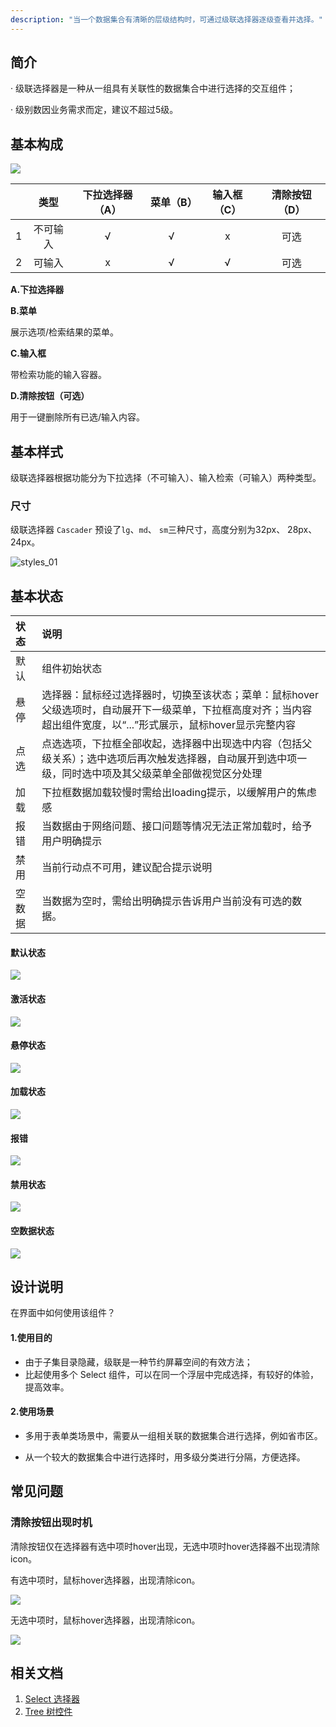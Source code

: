```yaml
---
description: "当一个数据集合有清晰的层级结构时，可通过级联选择器逐级查看并选择。"
---
```


## 简介

· 级联选择器是一种从一组具有关联性的数据集合中进行选择的交互组件；

· 级别数因业务需求而定，建议不超过5级。



## 基本构成

![](../../../images/Cascader/forms_01.png)

|      |   类型   | 下拉选择器（A） | 菜单（B） | 输入框（C） | 清除按钮（D） |
| :--: | :------: | :-------------: | :-------: | :---------: | :-----------: |
|  1   | 不可输入 |        √        |     √     |      x      |     可选      |
|  2   |  可输入  |        x        |     √     |      √      |     可选      |

**A.下拉选择器**

**B.菜单**

展示选项/检索结果的菜单。

**C.输入框**

带检索功能的输入容器。

**D.清除按钮（可选）**

用于一键删除所有已选/输入内容。



## 基本样式

级联选择器根据功能分为下拉选择（不可输入）、输入检索（可输入）两种类型。

### 尺寸

级联选择器 `Cascader` 预设了`lg`、`md`、 `sm`三种尺寸，高度分别为32px、 28px、24px。

![styles_01](../../../images/Cascader/styles_01.png)



## 基本状态

| 状态   | 说明                                                         |
| :----- | :----------------------------------------------------------- |
| 默认   | 组件初始状态                                                 |
| 悬停   | 选择器：鼠标经过选择器时，切换至该状态；菜单：鼠标hover父级选项时，自动展开下一级菜单，下拉框高度对齐；当内容超出组件宽度，以“...”形式展示，鼠标hover显示完整内容 |
| 点选   | 点选选项，下拉框全部收起，选择器中出现选中内容（包括父级关系）；选中选项后再次触发选择器，自动展开到选中项一级，同时选中项及其父级菜单全部做视觉区分处理 |
| 加载   | 下拉框数据加载较慢时需给出loading提示，以缓解用户的焦虑感    |
| 报错   | 当数据由于网络问题、接口问题等情况无法正常加载时，给予用户明确提示 |
| 禁用   | 当前行动点不可用，建议配合提示说明                           |
| 空数据 | 当数据为空时，需给出明确提示告诉用户当前没有可选的数据。     |

#### 默认状态

![](../../../images/Cascader/states_01.png)

#### 激活状态

![](../../../images/Cascader/states_02.png)

#### 悬停状态

![](../../../images/Cascader/states_03.png)

#### 加载状态

![](../../../images/Cascader/states_04.png)

#### 报错

![](../../../images/Cascader/states_05.png)

#### 禁用状态

![](../../../images/Cascader/states_06.png)

#### 空数据状态

![](../../../images/Cascader/states_07.png)



## 设计说明

在界面中如何使用该组件？



#### 1.使用目的

- 由于子集目录隐藏，级联是一种节约屏幕空间的有效方法；
- 比起使用多个 Select 组件，可以在同一个浮层中完成选择，有较好的体验，提高效率。



#### 2.使用场景

- 多用于表单类场景中，需要从一组相关联的数据集合进行选择，例如省市区。

- 从一个较大的数据集合中进行选择时，用多级分类进行分隔，方便选择。



## 常见问题

### 清除按钮出现时机

清除按钮仅在选择器有选中项时hover出现，无选中项时hover选择器不出现清除icon。

<div class="u-md-flex-without-bg">
   <div class="u-md-mr24">
      <p><i class="u-md-suggested"></i>有选中项时，鼠标hover选择器，出现清除icon。</p>
      <img src="../../../images/Cascader/problems_01.png"/>
   </div>
   <div>
      <p><i class="u-md-not-suggested"></i>无选中项时，鼠标hover选择器，出现清除icon。</p>
      <img src="../../../images/Cascader/problems_02.png"  />
   </div>
</div>

<!--

## 主题

| 内容 | 值           | 默认值  |
| :--- | :----------- | :------ |
| icon | icon/nothing | nothing |
| icon | icon/nothing | nothing |

-->

## 相关文档

1. [Select 选择器](/component/Select/)
2. [Tree 树控件](/component/Tree/)



